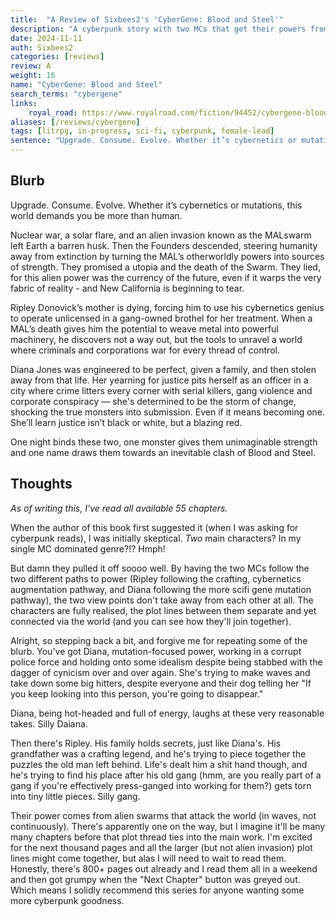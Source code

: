```yaml
---
title:  "A Review of Sixbees2's 'CyberGene: Blood and Steel'"
description: "A cyberpunk story with two MCs that get their powers from the same gold MAL. Biomod and crafting focus."
date: 2024-11-11
auth: Sixbees2
categories: [reviews]
review: A
weight: 16
name: "CyberGene: Blood and Steel"
search_terms: "cybergene"
links:
    royal_road: https://www.royalroad.com/fiction/94452/cybergene-blood-and-steel-slice-of-crime-litrpg
aliases: [/reviews/cybergene]
tags: [litrpg, in-progress, sci-fi, cyberpunk, female-lead]
sentence: "Upgrade. Consume. Evolve. Whether it’s cybernetics or mutations, this world demands you be more than human."
---
```



## Blurb

Upgrade. Consume. Evolve. Whether it’s cybernetics or mutations, this world demands you be more than human.

Nuclear war, a solar flare, and an alien invasion known as the MALswarm left Earth a barren husk. Then the Founders descended, steering humanity away from extinction by turning the MAL’s otherworldly powers into sources of strength. They promised a utopia and the death of the Swarm. They lied, for this alien power was the currency of the future, even if it warps the very fabric of reality - and New California is beginning to tear.

Ripley Donovick’s mother is dying, forcing him to use his cybernetics genius to operate unlicensed in a gang-owned brothel for her treatment. When a MAL’s death gives him the potential to weave metal into powerful machinery, he discovers not a way out, but the tools to unravel a world where criminals and corporations war for every thread of control.

Diana Jones was engineered to be perfect, given a family, and then stolen away from that life. Her yearning for justice pits herself as an officer in a city where crime litters every corner with serial killers, gang violence and corporate conspiracy — she's determined to be the storm of change, shocking the true monsters into submission. Even if it means becoming one. She’ll learn justice isn’t black or white, but a blazing red.

One night binds these two, one monster gives them unimaginable strength and one name draws them towards an inevitable clash of Blood and Steel.

## Thoughts

*As of writing this, I've read all available 55 chapters.*

When the author of this book first suggested it (when I was asking for cyberpunk reads), I was initially skeptical. *Two* main characters? In my single MC dominated genre?!? Hmph!

But damn they pulled it off soooo well. By having the two MCs follow the two different paths to power (Ripley following the crafting, cybernetics augmentation pathway, and Diana following the more scifi gene mutation pathway), the two view points don't take away from each other at all. The characters are fully realised, the plot lines between them separate and yet connected via the world (and you can see how they'll join together).

Alright, so stepping back a bit, and forgive me for repeating some of the blurb. You've got Diana, mutation-focused power, working in a corrupt police force and holding onto some idealism despite being stabbed with the dagger of cynicism over and over again. She's trying to make waves and take down some big hitters, despite everyone and their dog telling her "If you keep looking into this person, you're going to disappear."

Diana, being hot-headed and full of energy, laughs at these very reasonable takes. Silly Daiana.

Then there's Ripley. His family holds secrets, just like Diana's. His grandfather was a crafting legend, and he's trying to piece together the puzzles the old man left behind. Life's dealt him a shit hand though, and he's trying to find his place after his old gang (hmm, are you really part of a gang if you're effectively press-ganged into working for them?) gets torn into tiny little pieces. Silly gang.

Their power comes from alien swarms that attack the world (in waves, not continuously). There's apparently one on the way, but I imagine it'll be many many chapters before that plot thread ties into the main work. I'm excited for the next thousand pages and all the larger (but not alien invasion) plot lines might come together, but alas I will need to wait to read them. Honestly, there's 800+ pages out already and I read them all in a weekend and then got grumpy when the "Next Chapter" button was greyed out. Which means I solidly recommend this series for anyone wanting some more cyberpunk goodness.